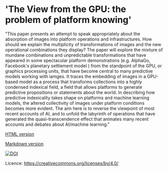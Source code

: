 #  'The View from the GPU: the problem of platform knowing'


"This paper presents an attempt to speak appropriately about the absorption of images into platform operations and infrastructures. How should we explain the multiplicity of transformations of images and the new operational combinations they display? The paper will explore the mixture of mundane combinations and unpredictable transformations that have appeared in some spectacular platform demonstrations (e.g. AlphaGo, Facebook's  planetary settlement model ) from the standpoint of the GPU, or graphics processing units, that have become central to many predictive models working with iamges.   It traces the embedding of images in a GPU-based model as a process that transforms collections into a highly condensed indexical field, a field that allows platforms to generate predictive propositions or statements about the world.  In describing how predictive indexicality takes shape on platforms and machine learning models, the altered collectivity of images under platform conditions becomes more evident. The aim here is to reverse the viewpoint of most recent accounts of AI, and to unfold the labyrinth of operations that have generated the quasi-transcendence effect that animates many recent accounts and debates about AI/machine learning."   

[HTML version](https://rian39.github.com/gpu)

[Markdown version](view_from_gpu.rmd)

[![DOI](https://zenodo.org/badge/281324396.svg)](https://zenodo.org/badge/latestdoi/281324396)

Licence: https://creativecommons.org/licenses/by/4.0/
